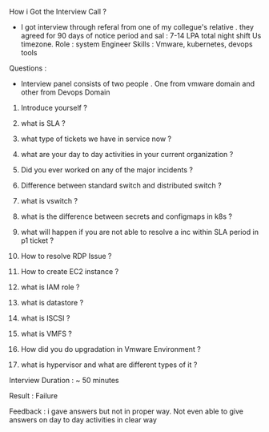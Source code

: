 How i Got the Interview Call ?

- I got interview through referal from one of my collegue's relative . they agreed for 90 days of notice period and sal : 7-14 LPA total night shift Us timezone.  Role : system Engineer Skills : Vmware, kubernetes, devops tools

Questions :

- Interview panel consists of two people . One from vmware domain and other from Devops Domain

1. Introduce yourself ?

2. what is SLA ?

3. what type of tickets we have in service now ?

4. what are your day to day activities in your current organization ?

5. Did you ever worked on any of the major incidents ?

6. Difference between standard switch and distributed switch ?

7. what is vswitch ?

8. what is the difference between secrets and configmaps in k8s ?

9. what will happen if you are not able to resolve a inc within SLA period in p1 ticket ?

10. How to resolve RDP Issue ?

11. How to create EC2 instance ?

12. what is IAM role ?

13. what is datastore ?

14. what is ISCSI ?

15. what is VMFS ?

16. How did you do upgradation in Vmware Environment ?

17. what is hypervisor and what are different types of it ?


Interview Duration : ~ 50 minutes

Result : Failure

Feedback : i gave answers but not in proper way. Not even able to give answers on day to day activities in clear way